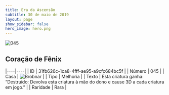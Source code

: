 ```yaml
---
title: Era da Ascensão
subtitle: 30 de maio de 2019
layout: page
show_sidebar: false
hero_image: hero.png
---
```


![045](https://cdn.keyforgegame.com/media/card_front/pt/435_045_8FCH73C5XV3G_pt.png)

## Coração de Fênix

|----|----|
| ID | 31fb626c-1ca8-4fff-ae95-a9cfc684bc5f |
| Número | 045 |
| Casa | ![Brobnar](https://archonarcana.com/images/thumb/e/e0/Brobnar.png/22px-Brobnar.png "Brobnar") |
| Tipo | Melhoria |
| Texto | Esta criatura ganha: “Destruído: Devolva esta criatura à mão  do dono e cause 3D a cada criatura em jogo.” |
| Raridade | Rara |
